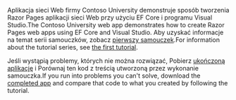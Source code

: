 <span data-ttu-id="7d904-101">Aplikacja sieci Web firmy Contoso University demonstruje sposób tworzenia Razor Pages aplikacji sieci Web przy użyciu EF Core i programu Visual Studio.</span><span class="sxs-lookup"><span data-stu-id="7d904-101">The Contoso University web app demonstrates how to create Razor Pages web apps using EF Core and Visual Studio.</span></span> <span data-ttu-id="7d904-102">Aby uzyskać informacje na temat serii samouczków, zobacz [pierwszy samouczek](xref:data/ef-rp/intro).</span><span class="sxs-lookup"><span data-stu-id="7d904-102">For information about the tutorial series, see [the first tutorial](xref:data/ef-rp/intro).</span></span>

<span data-ttu-id="7d904-103">Jeśli wystąpią problemy, których nie można rozwiązać, Pobierz [ukończoną aplikację](https://github.com/dotnet/AspNetCore.Docs/tree/master/aspnetcore/data/ef-rp/intro/samples) i Porównaj ten kod z treścią utworzoną przez wykonanie samouczka.</span><span class="sxs-lookup"><span data-stu-id="7d904-103">If you run into problems you can't solve, download the [completed app](https://github.com/dotnet/AspNetCore.Docs/tree/master/aspnetcore/data/ef-rp/intro/samples) and compare that code to what you created by following the tutorial.</span></span>
